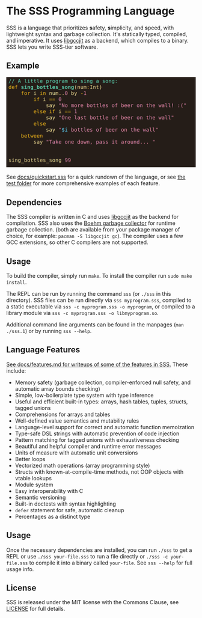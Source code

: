 # The SSS Programming Language

SSS is a language that prioritizes **s**afety, **s**implicity, and **s**peed,
with lightweight syntax and garbage collection. It's statically typed,
compiled, and imperative. It uses [libgccjit](https://gcc.gnu.org/wiki/JIT) as
a backend, which compiles to a binary. SSS lets you write SSS-tier software.

## Example

![A quick demo of the code](sss-99bottles.png)

See [docs/quickstart.sss](docs/quickstart.sss) for a quick rundown of the
language, or see [the test folder](test/) for more comprehensive examples of
each feature.

## Dependencies

The SSS compiler is written in C and uses
[libgccjit](https://gcc.gnu.org/onlinedocs/jit/) as the backend for
compilation. SSS also uses the [Boehm garbage
collector](https://www.hboehm.info/gc/) for runtime garbage collection. (both
are available from your package manager of choice, for example: `pacman -S
libgccjit gc`). The compiler uses a few GCC extensions, so other C compilers
are not supported.

## Usage

To build the compiler, simply run `make`. To install the compiler run `sudo
make install`.

The REPL can be run by running the command `sss` (or `./sss` in this
directory). SSS files can be run directly via `sss myprogram.sss`, compiled
to a static executable via `sss -c myprogram.sss -o myprogram`, or compiled to a
library module via `sss -c myprogram.sss -o libmyprogram.so`.

Additional command line arguments can be found in the manpages (`man
./sss.1`) or by running `sss --help`.

## Language Features

[See docs/features.md for writeups of some of the features in SSS.](docs/features.md) These include:

- Memory safety (garbage collection, compiler-enforced null safety, and
  automatic array bounds checking)
- Simple, low-boilerplate type system with type inference
- Useful and efficient built-in types: arrays, hash tables, tuples, structs,
  tagged unions
- Comprehensions for arrays and tables
- Well-defined value semantics and mutability rules
- Language-level support for correct and automatic function memoization
- Type-safe DSL strings with automatic prevention of code injection
- Pattern matching for tagged unions with exhaustiveness checking
- Beautiful and helpful compiler and runtime error messages
- Units of measure with automatic unit conversions
- Better loops
- Vectorized math operations (array programming style)
- Structs with known-at-compile-time methods, not OOP objects with vtable
  lookups
- Module system
- Easy interoperability with C
- Semantic versioning
- Built-in doctests with syntax highlighting
- `defer` statement for safe, automatic cleanup
- Percentages as a distinct type

## Usage

Once the necessary dependencies are installed, you can run `./sss` to get a
REPL or use `./sss your-file.sss` to run a file directly or `./sss -c
your-file.sss` to compile it into a binary called `your-file`. See `sss --help`
for full usage info.

## License

SSS is released under the MIT license with the Commons Clause, see
[LICENSE](LICENSE) for full details.

